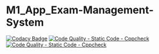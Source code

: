 # M1_App_Exam-Management-System
[![Codacy Badge](https://app.codacy.com/project/badge/Grade/514b9227232e4190b8624fbd17181560)](https://www.codacy.com/gh/rasika8999/M1_App_Exam-Management-System/dashboard?utm_source=github.com&amp;utm_medium=referral&amp;utm_content=rasika8999/M1_App_Exam-Management-System&amp;utm_campaign=Badge_Grade)
[![Code Quality - Static Code - Cppcheck](https://github.com/rasika8999/M1_App_Exam-Management-System/actions/workflows/cppcheck.yml/badge.svg)](https://github.com/rasika8999/M1_App_Exam-Management-System/actions/workflows/cppcheck.yml)
[![Code Quality - Static Code - Cppcheck](https://github.com/rasika8999/M1_App_Exam-Management-System/actions/workflows/cppcheck.yml/badge.svg)](https://github.com/rasika8999/M1_App_Exam-Management-System/actions/workflows/cppcheck.yml)
